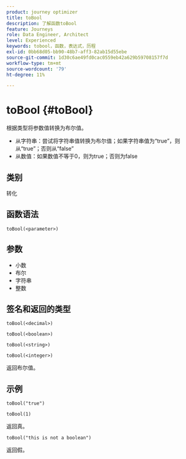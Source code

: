 ```yaml
---
product: journey optimizer
title: toBool
description: 了解函数toBool
feature: Journeys
role: Data Engineer, Architect
level: Experienced
keywords: tobool，函数，表达式，历程
exl-id: 0bb68d05-bb90-48b7-aff3-82ab15d55ebe
source-git-commit: 1d30c6ae49fd0cac0559eb42a629b59708157f7d
workflow-type: tm+mt
source-wordcount: '79'
ht-degree: 11%

---
```


# toBool {#toBool}

根据类型将参数值转换为布尔值。

* 从字符串：尝试将字符串值转换为布尔值；如果字符串值为“true”，则从“true”；否则从“false”
* 从数值：如果数值不等于0，则为true；否则为false

## 类别

转化

## 函数语法

`toBool(<parameter>)`

## 参数

* 小数
* 布尔
* 字符串
* 整数

## 签名和返回的类型

`toBool(<decimal>)`

`toBool(<boolean>)`

`toBool(<string>)`

`toBool(<integer>)`

返回布尔值。

## 示例

`toBool("true")`

`toBool(1)`

返回真。

`toBool("this is not a boolean")`

返回假。
